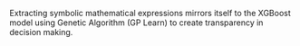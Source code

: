 Extracting symbolic mathematical expressions mirrors itself to the XGBoost model using Genetic Algorithm (GP Learn) to create transparency in decision making.

